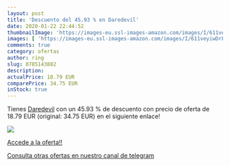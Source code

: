 ```yaml
---
layout: post
title: 'Descuento del 45.93 % en Daredevil'
date: 2020-01-22 22:44:52
thumbnailImage: 'https://images-eu.ssl-images-amazon.com/images/I/611veyiwDrL._SL200_.jpg'
images: [ 'https://images-eu.ssl-images-amazon.com/images/I/611veyiwDrL._SL200_.jpg' ]
comments: true
category: ofertas
author: ring
slug: 0785143882
description:
actualPrice: 18.79 EUR
comparePrice: 34.75 EUR
inStock: true
---
```


Tienes [Daredevil](https://www.amazon.com/dp/0785143882/?tag=redken08-20) con un 45.93 % de descuento con precio de oferta de 18.79 EUR (original: 34.75 EUR) en el siguiente enlace!

[![](https://images-eu.ssl-images-amazon.com/images/I/611veyiwDrL._SL200_.jpg)](https://www.amazon.com/dp/0785143882/?tag=redken08-20)

[Accede a la oferta!!](https://www.amazon.com/dp/0785143882/?tag=redken08-20)

[Consulta otras ofertas en nuestro canal de telegram](https://t.me/s/ofertas25)
